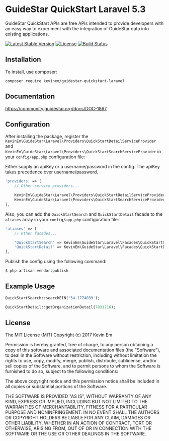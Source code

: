 # GuideStar QuickStart Laravel 5.3

GuideStar QuickStart APIs are free APIs intended to provide developers with an easy way to experiment with the integration of GuideStar data into existing applications.

[![Latest Stable Version](https://poser.pugx.org/kevinem/guidestar-quickstart-laravel/v/stable?format=flat-square)](https://packagist.org/packages/kevinem/guidestar-quickstart-laravel)
[![License](https://poser.pugx.org/kevinem/guidestar-quickstart-laravel/license?format=flat-square)](https://packagist.org/packages/kevinem/guidestar-quickstart-laravel)
[![Build Status](https://travis-ci.org/kevinem/guidestar-quickstart-laravel.svg?branch=master)](https://travis-ci.org/kevinem/guidestar-quickstart-laravel)

## Installation

To install, use composer:

```
composer require kevinem/guidestar-quickstart-laravel
```

## Documentation

https://community.guidestar.org/docs/DOC-1867

## Configuration

After installing the package, register the `KevinEm\GuideStar\Laravel\Providers\QuickStartDetailServiceProvider`
and `KevinEm\GuideStar\Laravel\Providers\QuickStartSearchServiceProvider` in your `config/app.php` configuration file:

Either supply an apiKey or a username/password in the config. The apiKey takes precedence over
username/password.

```php
'providers' => [
    // Other service providers...

    KevinEm\GuideStar\Laravel\Providers\QuickStartDetailServiceProvider::class,
    KevinEm\GuideStar\Laravel\Providers\QuickStartSearchServiceProvider::class
],

```
Also, you can add the `QuickStartSearch` and `QuickStartDetail` facade to the `aliases` array in your `config/app.php`
configuration file:

```php
'aliases' => [
    // Other facades...

    'QuickStartSearch' => KevinEm\GuideStar\Laravel\Facades\QuickStartSearch::class,
    'QuickStartDetail' => KevinEm\GuideStar\Laravel\Facades\QuickStartDetail::class,
],
```

Publish the config using the following command:

```php
$ php artisan vendor:publish
```

## Example Usage

```php
QuickStartSearch::searchEIN('54-1774039');

QuickStartDetail::getOrganizationDetail(7831216);
```

## License 

The MIT License (MIT)
Copyright (c) 2017 Kevin Em

Permission is hereby granted, free of charge, to any person obtaining a copy of this software and associated
documentation files (the "Software"), to deal in the Software without restriction, including without limitation
the rights to use, copy, modify, merge, publish, distribute, sublicense, and/or sell copies of the Software,
and to permit persons to whom the Software is furnished to do so, subject to the following conditions:

The above copyright notice and this permission notice shall be included in all copies or substantial portions of
the Software.

THE SOFTWARE IS PROVIDED "AS IS", WITHOUT WARRANTY OF ANY KIND, EXPRESS OR IMPLIED, INCLUDING BUT NOT LIMITED
TO THE WARRANTIES OF MERCHANTABILITY, FITNESS FOR A PARTICULAR PURPOSE AND NONINFRINGEMENT. IN NO EVENT SHALL
THE AUTHORS OR COPYRIGHT HOLDERS BE LIABLE FOR ANY CLAIM, DAMAGES OR OTHER LIABILITY, WHETHER IN AN ACTION OF
CONTRACT, TORT OR OTHERWISE, ARISING FROM, OUT OF OR IN CONNECTION WITH THE SOFTWARE OR THE USE OR OTHER DEALINGS
IN THE SOFTWARE.
